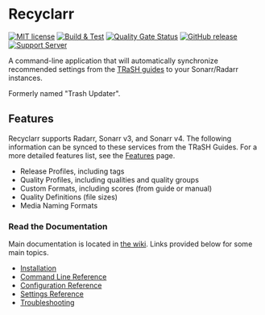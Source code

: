 # Recyclarr

[![MIT license](https://img.shields.io/badge/License-MIT-blue.svg)](https://github.com/recyclarr/recyclarr/blob/master/LICENSE)
[![Build & Test](https://github.com/recyclarr/recyclarr/actions/workflows/build.yml/badge.svg)](https://github.com/recyclarr/recyclarr/actions/workflows/build.yml)
[![Quality Gate Status](https://sonarcloud.io/api/project_badges/measure?project=recyclarr_recyclarr&metric=alert_status)](https://sonarcloud.io/summary/new_code?id=recyclarr_recyclarr)
[![GitHub release](https://img.shields.io/github/release/recyclarr/recyclarr.svg)](https://github.com/recyclarr/recyclarr/releases/)
[![Support Server](https://img.shields.io/discord/492590071455940612.svg?color=7289da&label=TRaSH-Guides&logo=discord&style=flat-square)](https://discord.com/invite/Vau8dZ3)

A command-line application that will automatically synchronize recommended settings from the [TRaSH
guides](https://trash-guides.info/) to your Sonarr/Radarr instances.

Formerly named "Trash Updater".

## Features

Recyclarr supports Radarr, Sonarr v3, and Sonarr v4. The following information can be synced to
these services from the TRaSH Guides. For a more detailed features list, see the [Features] page.

[Features]: https://recyclarr.dev/wiki/features/

- Release Profiles, including tags
- Quality Profiles, including qualities and quality groups
- Custom Formats, including scores (from guide or manual)
- Quality Definitions (file sizes)
- Media Naming Formats

### Read the Documentation

Main documentation is located in [the wiki](https://recyclarr.dev/wiki). Links provided below for
some main topics.

- [Installation](https://recyclarr.dev/wiki/installation/)
- [Command Line Reference](https://recyclarr.dev/wiki/cli/)
- [Configuration Reference](https://recyclarr.dev/wiki/yaml/config-reference/)
- [Settings Reference](https://recyclarr.dev/wiki/yaml/settings-reference/)
- [Troubleshooting](https://recyclarr.dev/wiki/troubleshooting/help/)
